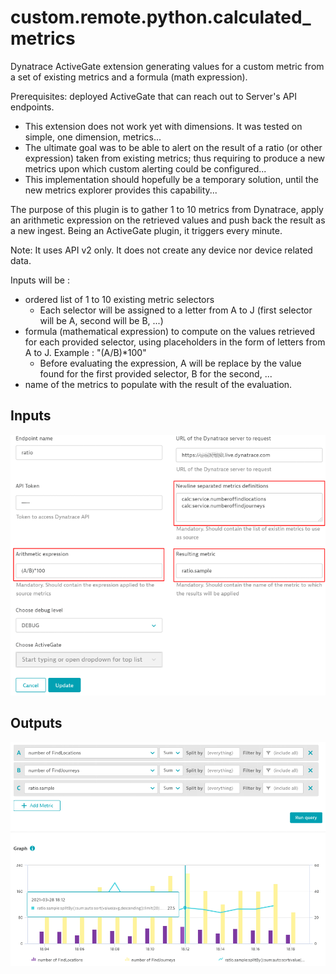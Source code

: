 # custom.remote.python.calculated_metrics
Dynatrace ActiveGate extension generating values for a custom metric from a set of existing metrics and a formula (math expression).

Prerequisites: deployed ActiveGate that can reach out to Server's API endpoints.

- This extension does not work yet with dimensions. It was tested on simple, one dimension, metrics...
- The ultimate goal was to be able to alert on the result of a ratio (or other expression) taken from existing metrics; thus requiring to produce a new metrics upon which custom alerting could be configured...
- This implementation should hopefully be a temporary solution, until the new metrics explorer provides this capability...


The purpose of this plugin is to gather 1 to 10 metrics from Dynatrace, apply an arithmetic expression on the retrieved values and push back the result as a new ingest.
Being an ActiveGate plugin, it triggers every minute.

Note: It uses API v2 only. It does not create any device nor device related data.


Inputs will be : 
- ordered list of 1 to 10 existing metric selectors 
  *  Each selector will be assigned to a letter from A to J (first selector will be A, second will be B, ...)
- formula (mathematical expression) to compute on the values retrieved for each provided selector, using placeholders in the form of letters from A to J.
    Example : "(A/B)*100"   
  *  Before evaluating the expression, A will be replace by the value found for the first provided selector, B for the second, ...
- name of the metrics to populate with the result of the evaluation.

## Inputs
![Example inputs](images/sample_inputs.png)

## Outputs
![Example outputs](images/sample_outputs.png)

